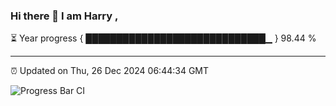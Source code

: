 ### Hi there 👋 I am Harry , 

⏳ Year progress { █████████████████████████████▁ } 98.44 %

---

⏰ Updated on Thu, 26 Dec 2024 06:44:34 GMT

![Progress Bar CI](https://github.com/duykhang68/duykhang68/workflows/Progress%20Bar%20CI/badge.svg)
